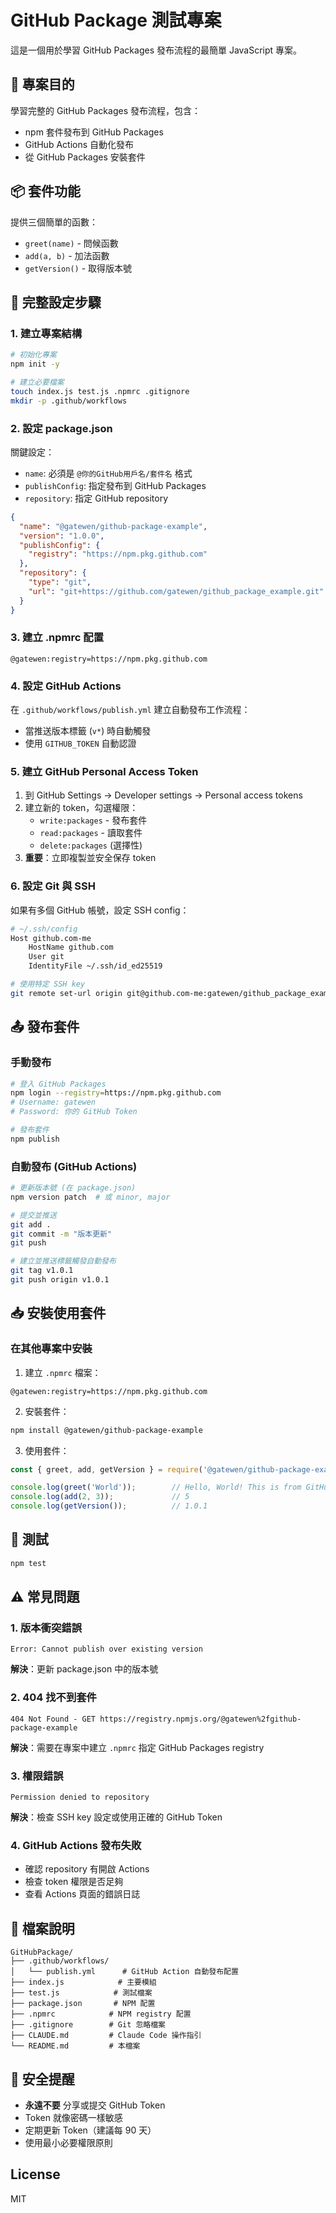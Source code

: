 # GitHub Package 測試專案

這是一個用於學習 GitHub Packages 發布流程的最簡單 JavaScript 專案。

## 🎯 專案目的

學習完整的 GitHub Packages 發布流程，包含：
- npm 套件發布到 GitHub Packages
- GitHub Actions 自動化發布
- 從 GitHub Packages 安裝套件

## 📦 套件功能

提供三個簡單的函數：
- `greet(name)` - 問候函數
- `add(a, b)` - 加法函數  
- `getVersion()` - 取得版本號

## 🚀 完整設定步驟

### 1. 建立專案結構

```bash
# 初始化專案
npm init -y

# 建立必要檔案
touch index.js test.js .npmrc .gitignore
mkdir -p .github/workflows
```

### 2. 設定 package.json

關鍵設定：
- `name`: 必須是 `@你的GitHub用戶名/套件名` 格式
- `publishConfig`: 指定發布到 GitHub Packages
- `repository`: 指定 GitHub repository

```json
{
  "name": "@gatewen/github-package-example",
  "version": "1.0.0",
  "publishConfig": {
    "registry": "https://npm.pkg.github.com"
  },
  "repository": {
    "type": "git",
    "url": "git+https://github.com/gatewen/github_package_example.git"
  }
}
```

### 3. 建立 .npmrc 配置

```
@gatewen:registry=https://npm.pkg.github.com
```

### 4. 設定 GitHub Actions

在 `.github/workflows/publish.yml` 建立自動發布工作流程：
- 當推送版本標籤 (`v*`) 時自動觸發
- 使用 `GITHUB_TOKEN` 自動認證

### 5. 建立 GitHub Personal Access Token

1. 到 GitHub Settings → Developer settings → Personal access tokens
2. 建立新的 token，勾選權限：
   - `write:packages` - 發布套件
   - `read:packages` - 讀取套件
   - `delete:packages` (選擇性)
3. **重要**：立即複製並安全保存 token

### 6. 設定 Git 與 SSH

如果有多個 GitHub 帳號，設定 SSH config：

```bash
# ~/.ssh/config
Host github.com-me
    HostName github.com
    User git
    IdentityFile ~/.ssh/id_ed25519

# 使用特定 SSH key
git remote set-url origin git@github.com-me:gatewen/github_package_example.git
```

## 📤 發布套件

### 手動發布

```bash
# 登入 GitHub Packages
npm login --registry=https://npm.pkg.github.com
# Username: gatewen
# Password: 你的 GitHub Token

# 發布套件
npm publish
```

### 自動發布 (GitHub Actions)

```bash
# 更新版本號 (在 package.json)
npm version patch  # 或 minor, major

# 提交並推送
git add .
git commit -m "版本更新"
git push

# 建立並推送標籤觸發自動發布
git tag v1.0.1
git push origin v1.0.1
```

## 📥 安裝使用套件

### 在其他專案中安裝

1. 建立 `.npmrc` 檔案：
```
@gatewen:registry=https://npm.pkg.github.com
```

2. 安裝套件：
```bash
npm install @gatewen/github-package-example
```

3. 使用套件：
```javascript
const { greet, add, getVersion } = require('@gatewen/github-package-example');

console.log(greet('World'));        // Hello, World! This is from GitHub Package.
console.log(add(2, 3));             // 5
console.log(getVersion());          // 1.0.1
```

## 🧪 測試

```bash
npm test
```

## ⚠️ 常見問題

### 1. 版本衝突錯誤
```
Error: Cannot publish over existing version
```
**解決**：更新 package.json 中的版本號

### 2. 404 找不到套件
```
404 Not Found - GET https://registry.npmjs.org/@gatewen%2fgithub-package-example
```
**解決**：需要在專案中建立 `.npmrc` 指定 GitHub Packages registry

### 3. 權限錯誤
```
Permission denied to repository
```
**解決**：檢查 SSH key 設定或使用正確的 GitHub Token

### 4. GitHub Actions 發布失敗
- 確認 repository 有開啟 Actions
- 檢查 token 權限是否足夠
- 查看 Actions 頁面的錯誤日誌

## 📝 檔案說明

```
GitHubPackage/
├── .github/workflows/
│   └── publish.yml      # GitHub Action 自動發布配置
├── index.js            # 主要模組
├── test.js            # 測試檔案
├── package.json       # NPM 配置
├── .npmrc            # NPM registry 配置
├── .gitignore        # Git 忽略檔案
├── CLAUDE.md         # Claude Code 操作指引
└── README.md         # 本檔案
```

## 🔑 安全提醒

- **永遠不要** 分享或提交 GitHub Token
- Token 就像密碼一樣敏感
- 定期更新 Token（建議每 90 天）
- 使用最小必要權限原則

## License

MIT
